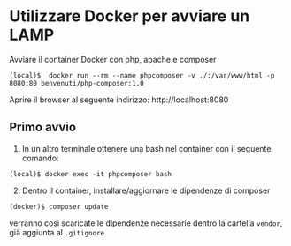 # Utilizzare Docker per avviare un LAMP

Avviare il container Docker con php, apache e composer

`(local)$  docker run --rm --name phpcomposer -v ./:/var/www/html -p 8080:80 benvenuti/php-composer:1.0`

Aprire il browser al seguente indirizzo: 
http://localhost:8080


## Primo avvio

1) In un altro terminale ottenere una bash nel container con il seguente comando:

`(local)$ docker exec -it phpcomposer bash`


2) Dentro il container, installare/aggiornare le dipendenze di composer

`(docker)$ composer update`

verranno così scaricate le dipendenze necessarie dentro la cartella `vendor`, già aggiunta al `.gitignore`
